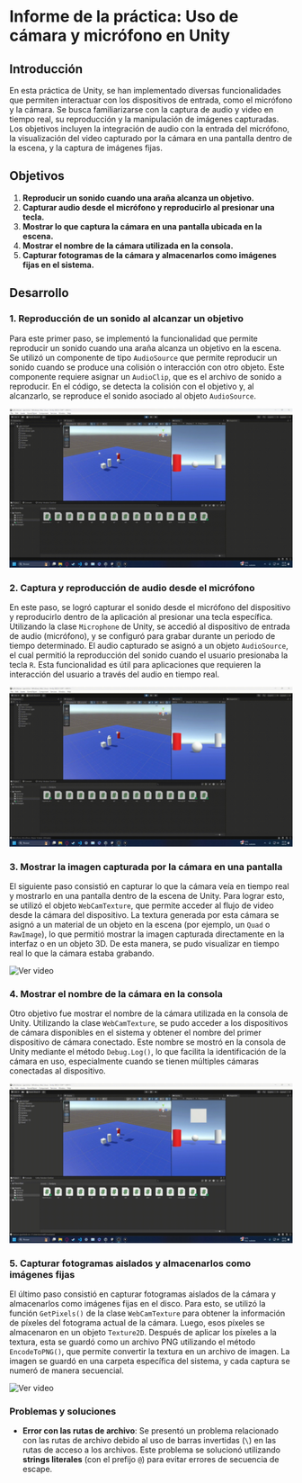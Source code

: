 # Informe de la práctica: Uso de cámara y micrófono en Unity

## Introducción

En esta práctica de Unity, se han implementado diversas funcionalidades que permiten interactuar con los dispositivos de entrada, como el micrófono y la cámara. Se busca familiarizarse con la captura de audio y video en tiempo real, su reproducción y la manipulación de imágenes capturadas. Los objetivos incluyen la integración de audio con la entrada del micrófono, la visualización del video capturado por la cámara en una pantalla dentro de la escena, y la captura de imágenes fijas.

## Objetivos

1. **Reproducir un sonido cuando una araña alcanza un objetivo.**
2. **Capturar audio desde el micrófono y reproducirlo al presionar una tecla.**
3. **Mostrar lo que captura la cámara en una pantalla ubicada en la escena.**
4. **Mostrar el nombre de la cámara utilizada en la consola.**
5. **Capturar fotogramas de la cámara y almacenarlos como imágenes fijas en el sistema.**

## Desarrollo

### 1. Reproducción de un sonido al alcanzar un objetivo

Para este primer paso, se implementó la funcionalidad que permite reproducir un sonido cuando una araña alcanza un objetivo en la escena. Se utilizó un componente de tipo `AudioSource` que permite reproducir un sonido cuando se produce una colisión o interacción con otro objeto. Este componente requiere asignar un `AudioClip`, que es el archivo de sonido a reproducir. En el código, se detecta la colisión con el objetivo y, al alcanzarlo, se reproduce el sonido asociado al objeto `AudioSource`.

![Ver video](https://github.com/AdrianMoraRodriguez/SI_camara_micro/blob/main/Video/1.gif)


### 2. Captura y reproducción de audio desde el micrófono

En este paso, se logró capturar el sonido desde el micrófono del dispositivo y reproducirlo dentro de la aplicación al presionar una tecla específica. Utilizando la clase `Microphone` de Unity, se accedió al dispositivo de entrada de audio (micrófono), y se configuró para grabar durante un periodo de tiempo determinado. El audio capturado se asignó a un objeto `AudioSource`, el cual permitió la reproducción del sonido cuando el usuario presionaba la tecla `R`. Esta funcionalidad es útil para aplicaciones que requieren la interacción del usuario a través del audio en tiempo real.

![Ver video](https://github.com/AdrianMoraRodriguez/SI_camara_micro/blob/main/Video/2.gif)

### 3. Mostrar la imagen capturada por la cámara en una pantalla

El siguiente paso consistió en capturar lo que la cámara veía en tiempo real y mostrarlo en una pantalla dentro de la escena de Unity. Para lograr esto, se utilizó el objeto `WebCamTexture`, que permite acceder al flujo de video desde la cámara del dispositivo. La textura generada por esta cámara se asignó a un material de un objeto en la escena (por ejemplo, un `Quad` o `RawImage`), lo que permitió mostrar la imagen capturada directamente en la interfaz o en un objeto 3D. De esta manera, se pudo visualizar en tiempo real lo que la cámara estaba grabando.

![Ver video](https://github.com/AdrianMoraRodriguez/SI_camara_micro/blob/main/Video/3.gif)

### 4. Mostrar el nombre de la cámara en la consola

Otro objetivo fue mostrar el nombre de la cámara utilizada en la consola de Unity. Utilizando la clase `WebCamTexture`, se pudo acceder a los dispositivos de cámara disponibles en el sistema y obtener el nombre del primer dispositivo de cámara conectado. Este nombre se mostró en la consola de Unity mediante el método `Debug.Log()`, lo que facilita la identificación de la cámara en uso, especialmente cuando se tienen múltiples cámaras conectadas al dispositivo.

![Ver video](https://github.com/AdrianMoraRodriguez/SI_camara_micro/blob/main/Video/4.gif)

### 5. Capturar fotogramas aislados y almacenarlos como imágenes fijas

El último paso consistió en capturar fotogramas aislados de la cámara y almacenarlos como imágenes fijas en el disco. Para esto, se utilizó la función `GetPixels()` de la clase `WebCamTexture` para obtener la información de píxeles del fotograma actual de la cámara. Luego, esos píxeles se almacenaron en un objeto `Texture2D`. Después de aplicar los píxeles a la textura, esta se guardó como un archivo PNG utilizando el método `EncodeToPNG()`, que permite convertir la textura en un archivo de imagen. La imagen se guardó en una carpeta específica del sistema, y cada captura se numeró de manera secuencial.

![Ver video](https://github.com/AdrianMoraRodriguez/SI_camara_micro/blob/main/Video/5.gif)

### Problemas y soluciones

- **Error con las rutas de archivo**: Se presentó un problema relacionado con las rutas de archivo debido al uso de barras invertidas (`\`) en las rutas de acceso a los archivos. Este problema se solucionó utilizando **strings literales** (con el prefijo `@`) para evitar errores de secuencia de escape.
